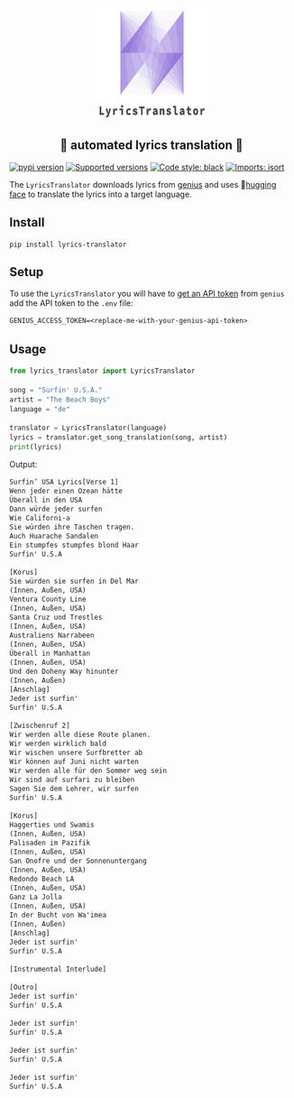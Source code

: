 
<p align="center">
<img src="https://github.com/MauroLuzzatto/lyrics-translator/raw/main/static/logo.jpg" width="200" height="200"/>
</p>

<h2 align="center">🎵 automated lyrics translation 🎵</h2>

[![pypi version](https://img.shields.io/pypi/v/lyrics-translator.svg)](https://pypi.python.org/pypi/lyrics-translator)
[![Supported versions](https://img.shields.io/pypi/pyversions/lyrics-translator.svg)](https://pypi.org/project/lyrics-translator)
[![Code style: black](https://img.shields.io/badge/code%20style-black-000000.svg?style=flat-square)](https://github.com/ambv/black)
[![Imports: isort](https://img.shields.io/badge/%20imports-isort-%231674b1?style=flat&labelColor=ef8336)](https://pycqa.github.io/isort/)


The `LyricsTranslator` downloads lyrics from [genius](https://genius.com/) and uses 🤗[hugging face](https://genius.com/) to translate the lyrics into a target language.


## Install

```
pip install lyrics-translator
```

## Setup
To use the `LyricsTranslator` you will have to [get an API token](https://docs.genius.com/#/getting-started-h1) from `genius` add the API token to the `.env` file:

```txt
GENIUS_ACCESS_TOKEN=<replace-me-with-your-genius-api-token>
```

## Usage
<!--
📚 A comprehensive example of the `explainy` API can be found in this ![Jupyter Notebook](https://github.com/MauroLuzzatto/explainy/blob/main/examples/01-explainy-intro.ipynb)

📖 Or in the [example section](https://explainy.readthedocs.io/en/latest/examples/01-explainy-intro.html) of the documentation -->


```python
from lyrics_translator import LyricsTranslator

song = "Surfin' U.S.A."
artist = "The Beach Boys"
language = "de"

translator = LyricsTranslator(language)
lyrics = translator.get_song_translation(song, artist)
print(lyrics)
```
Output:
```
Surfin’ USA Lyrics[Verse 1]
Wenn jeder einen Ozean hätte
Überall in den USA
Dann würde jeder surfen
Wie Californi-a
Sie würden ihre Taschen tragen.
Auch Huarache Sandalen
Ein stumpfes stumpfes blond Haar
Surfin' U.S.A

[Korus]
Sie würden sie surfen in Del Mar
(Innen, Außen, USA)
Ventura County Line
(Innen, Außen, USA)
Santa Cruz und Trestles
(Innen, Außen, USA)
Australiens Narrabeen
(Innen, Außen, USA)
Überall in Manhattan
(Innen, Außen, USA)
Und den Doheny Way hinunter
(Innen, Außen)
[Anschlag]
Jeder ist surfin'
Surfin' U.S.A

[Zwischenruf 2]
Wir werden alle diese Route planen.
Wir werden wirklich bald
Wir wischen unsere Surfbretter ab
Wir können auf Juni nicht warten
Wir werden alle für den Sommer weg sein
Wir sind auf surfari zu bleiben
Sagen Sie dem Lehrer, wir surfen
Surfin' U.S.A

[Korus]
Haggerties und Swamis
(Innen, Außen, USA)
Palisaden im Pazifik
(Innen, Außen, USA)
San Onofre und der Sonnenuntergang
(Innen, Außen, USA)
Redondo Beach LA
(Innen, Außen, USA)
Ganz La Jolla
(Innen, Außen, USA)
In der Bucht von Wa'imea
(Innen, Außen)
[Anschlag]
Jeder ist surfin'
Surfin' U.S.A

[Instrumental Interlude]

[Outro]
Jeder ist surfin'
Surfin' U.S.A

Jeder ist surfin'
Surfin' U.S.A

Jeder ist surfin'
Surfin' U.S.A

Jeder ist surfin'
Surfin' U.S.A
```
